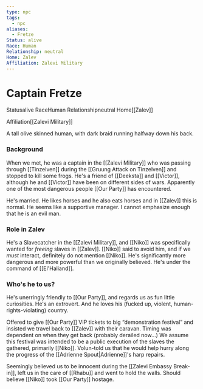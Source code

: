 ```yaml
---
type: npc
tags:
  - npc
aliases:
  - Fretze
Status: alive
Race: Human
Relationship: neutral
Home: Zalev
Affiliation: Zalevi Military
---
```


# Captain Fretze
<span class="dataview inline-field"><span class="inline-field-key">Status</span><span class="inline-field-value">alive</span></span>
<span class="dataview inline-field"><span class="inline-field-key">Race</span><span class="inline-field-value">Human</span></span>
<span class="dataview inline-field"><span class="inline-field-key">Relationship</span><span class="inline-field-value">neutral</span></span>
<span class="dataview inline-field"><span class="inline-field-key">Home</span><span class="inline-field-value">[[Zalev]]</span></span>

<span class="dataview inline-field"><span class="inline-field-key">Affiliation</span><span class="inline-field-value">[[Zalevi Military]]</span></span>

A tall olive skinned human, with dark braid running halfway down his back. 

### Background
When we met, he was a captain in the [[Zalevi Military]] who was passing through [[Tinzelven]] during the [[Gruung Attack on Tinzelven]] and stopped to kill some frogs. He's a friend of [[Deeksta]] and [[Victor]], although he and [[Victor]] have been on different sides of wars. Apparently one of the most dangerous people [[Our Party]] has encountered.

He's married. He likes horses and he also eats horses and in [[Zalev]] this is normal. He seems like a supportive manager. I cannot emphasize enough that he is an evil man.

### Role in Zalev
He's a Slavecatcher in the [[Zalevi Military]], and [[Niko]] was specifically wanted for *freeing* slaves in [[Zalev]]. [[Niko]] said to avoid him, and if we *must* interact, definitely do not mention [[Niko]]. He's significantly more dangerous and more powerful than we originally believed. He's under the command of [[El'Haliand]]. 

### Who's he to us? 
He's unerringly friendly to [[Our Party]], and regards us as fun little curiosities. He's an extrovert. And he loves his (fucked up, violent, human-rights-violating) country. 

Offered to give [[Our Party]] VIP tickets to big “demonstration festival” and insisted we travel back to [[Zalev]] with their caravan. Timing was dependent on when they get back (probably derailed now...) We assume this festival was intended to be a public execution of the slaves the gathered, primarily [[Niko]].  Volun-told us that he would help hurry along the progress of the [[Adrienne Spout|Adrienne]]'s harp repairs.

Seemingly believed us to be innocent during the [[Zalevi Embassy Break-in]], left us in the care of [[Rhabu]] and went to hold the walls. Should believe [[Niko]] took [[Our Party]] hostage.


